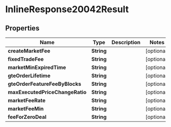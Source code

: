 
# InlineResponse20042Result

## Properties
Name | Type | Description | Notes
------------ | ------------- | ------------- | -------------
**createMarketFee** | **String** |  |  [optional]
**fixedTradeFee** | **String** |  |  [optional]
**marketMinExpiredTime** | **String** |  |  [optional]
**gteOrderLifetime** | **String** |  |  [optional]
**gteOrderFeatureFeeByBlocks** | **String** |  |  [optional]
**maxExecutedPriceChangeRatio** | **String** |  |  [optional]
**marketFeeRate** | **String** |  |  [optional]
**marketFeeMin** | **String** |  |  [optional]
**feeForZeroDeal** | **String** |  |  [optional]



